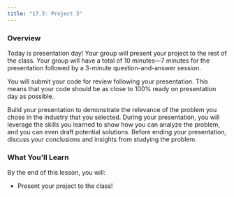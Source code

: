 ```yaml
---
title: "17.3: Project 3"
---
```

<img style="display: none;" src="https://static.bc-edx.com/data/dl-1-1/m17/lms/img/banner.jpg" alt="lesson banner" />

### Overview

Today is presentation day! Your group will present your project to the rest of the class. Your group will have a total of 10 minutes&mdash;7 minutes for the presentation followed by a 3-minute question-and-answer session.

You will submit your code for review following your presentation. This means that your code should be as close to 100% ready on presentation day as possible.

Build your presentation to demonstrate the relevance of the problem you chose in the industry that you selected. During your presentation, you will leverage the skills you learned to show how you can analyze the problem, and you can even draft potential solutions. Before ending your presentation, discuss your conclusions and insights from studying the problem.

### What You'll Learn

By the end of this lesson, you will: 

* Present your project to the class!
